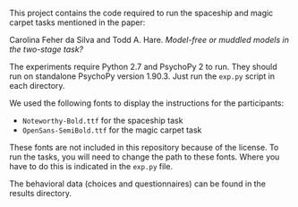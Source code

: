 This project contains the code required to run the spaceship and magic carpet tasks mentioned in the paper:

Carolina Feher da Silva and Todd A. Hare. *Model-free or muddled models in the two-stage task?*

The experiments require Python 2.7 and PsychoPy 2 to run.
They should run on standalone PsychoPy version 1.90.3.
Just run the `exp.py` script in each directory.

We used the following fonts to display the instructions for the participants:
* `Noteworthy-Bold.ttf` for the spaceship task
* `OpenSans-SemiBold.ttf` for the magic carpet task

These fonts are not included in this repository because of the license.
To run the tasks, you will need to change the path to these fonts.
Where you have to do this is indicated in the `exp.py` file.

The behavioral data (choices and questionnaires) can be found in the results directory.
